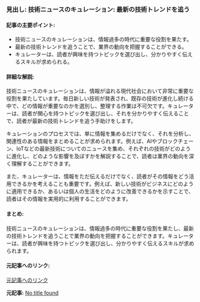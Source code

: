### 見出し: 技術ニュースのキュレーション: 最新の技術トレンドを追う

#### 記事の主要ポイント:
- 技術ニュースのキュレーションは、情報過多の時代に重要な役割を果たす。
- 最新の技術トレンドを追うことで、業界の動向を把握することができる。
- キュレーターは、読者が興味を持つトピックを選び出し、分かりやすく伝えるスキルが求められる。

#### 詳細な解説:
技術ニュースのキュレーションは、情報が溢れる現代社会において非常に重要な役割を果たしています。毎日新しい技術が発表され、既存の技術が進化し続ける中で、どの情報が重要なのかを選別し、整理する作業は不可欠です。キュレーターは、読者が関心を持つトピックを選び出し、それを分かりやすく伝えることで、読者が最新の技術トレンドを追う手助けをします。

キュレーションのプロセスでは、単に情報を集めるだけでなく、それを分析し、関連性のある情報をまとめることが求められます。例えば、AIやブロックチェーン、IoTなどの最新技術についてのニュースを集め、それぞれの技術がどのように進化し、どのような影響を及ぼすかを解説することで、読者は業界の動向を深く理解することができます。

また、キュレーターは、情報をただ伝えるだけでなく、読者がその情報をどう活用できるかを考えることも重要です。例えば、新しい技術がビジネスにどのように適用できるか、あるいは個人の生活をどのように改善できるかを示すことで、読者はその情報を実用的に利用することができます。

#### まとめ:
技術ニュースのキュレーションは、情報過多の時代に重要な役割を果たし、最新の技術トレンドを追うことで業界の動向を把握することができます。キュレーターは、読者が興味を持つトピックを選び出し、分かりやすく伝えるスキルが求められます。

#### 元記事へのリンク:
[元記事へのリンク](URLが見つかりませんでした)

**元記事:** [No title found](https://www.wvnews.com/news/around_the_web/partners/pr_newswire/subject/new_products_services/velvet-capital-launches-ai-copilot-and-binance-wallet-campaign-ahead-of-tge/article_83e80d91-d94f-57cf-8755-1f22f64253b4.html)